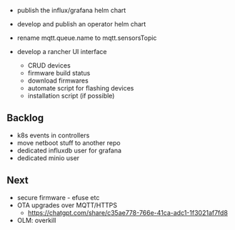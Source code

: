 - publish the influx/grafana helm chart
- develop and publish an operator helm chart
- rename mqtt.queue.name to mqtt.sensorsTopic

- develop a rancher UI interface

  - CRUD devices
  - firmware build status
  - download firmwares
  - automate script for flashing devices
  - installation script (if possible)

## Backlog

- k8s events in controllers
- move netboot stuff to another repo
- dedicated influxdb user for grafana
- dedicated minio user

## Next

- secure firmware - efuse etc
- OTA upgrades over MQTT/HTTPS
  - https://chatgpt.com/share/c35ae778-766e-41ca-adc1-1f3021af7fd8
- OLM: overkill
